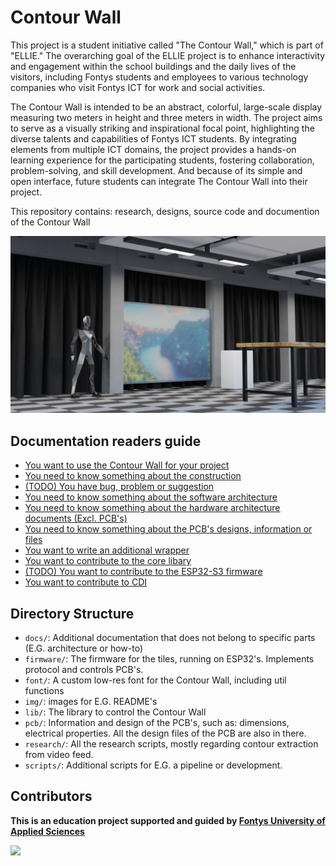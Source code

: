 # Contour Wall

This project is a student initiative called "The Contour Wall," which is part of "ELLIE." The overarching goal of the ELLIE project is to enhance interactivity and engagement within the school buildings and the daily lives of the visitors, including Fontys students and employees to various technology companies who visit Fontys ICT for work and social activities.

The Contour Wall is intended to be an abstract, colorful, large-scale display measuring two meters in height and three meters in width. The project aims to serve as a visually striking and inspirational focal point, highlighting the diverse talents and capabilities of Fontys ICT students. By integrating elements from multiple ICT domains, the project provides a hands-on learning experience for the participating students, fostering collaboration, problem-solving, and skill development. And because of its simple and open interface, future students can integrate The Contour Wall into their project.

This repository contains: research, designs, source code and documention of the Contour Wall

![ellie_tq_render](/img/ellie_tq_denoise.png)

## Documentation readers guide

- [You want to use the Contour Wall for your project](docs/getting_started.md)
- [You need to know something about the construction](docs/construction/)
- [(TODO) You have bug, problem or suggestion]()
- [You need to know something about the software architecture](/docs/software_architecture/ELLIE_software_achitecture.pdf)
- [You need to know something about the hardware architecture documents (Excl. PCB's) ](/docs/hardware_architecture/README.md)
- [You need to know something about the PCB's designs, information or files](/PCB/)
- [You want to write an additional wrapper](CONTRIBUTING.md#contributing-to-new-wrappers)
- [You want to contribute to the core libary](CONTRIBUTING.md#contributing-to-the-core-libary)
- [(TODO) You want to contribute to the ESP32-S3 firmware](CONTRIBUTING.md#contributing-to-the-firmware)
- [You want to contribute to CDI](CONTRIBUTING.md#contributing-to-cdi)

## Directory Structure

- `docs/`: Additional documentation that does not belong to specific parts (E.G. architecture or how-to)
- `firmware/`: The firmware for the tiles, running on ESP32's. Implements protocol and controls PCB's.
- `font/`: A custom low-res font for the Contour Wall, including util functions
- `img/`: images for E.G. README's 
- `lib/`: The library to control the Contour Wall
- `pcb/`: Information and design of the PCB's, such as: dimensions, electrical properties. All the design files of the PCB are also in there.
- `research/`: All the research scripts, mostly regarding contour extraction from video feed.
- `scripts/`: Additional scripts for E.G. a pipeline or development.
  
## Contributors

**This is an education project supported and guided by [Fontys University of Applied Sciences](https://www.fontys.nl/en/Home.htm)**

<a href="https://github.com/StrijpT-Ellie/contour-wall/graphs/contributors">
  <img src="https://contrib.rocks/image?repo=StrijpT-Ellie/contour-wall"/>
</a>

